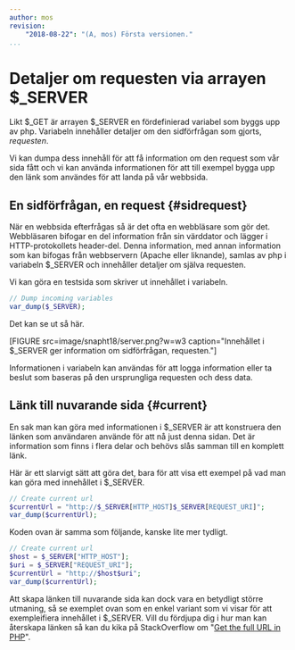 ```yaml
---
author: mos
revision:
    "2018-08-22": "(A, mos) Första versionen."
...
```

Detaljer om requesten via arrayen $\_SERVER
=======================

Likt $\_GET är arrayen $\_SERVER en fördefinierad variabel som byggs upp av php. Variabeln innehåller detaljer om den sidförfrågan som gjorts, _requesten_.

Vi kan dumpa dess innehåll för att få information om den request som vår sida fått och vi kan använda informationen för att till exempel bygga upp den länk som användes för att landa på vår webbsida.



En sidförfrågan, en request {#sidrequest}
-----------------------

När en webbsida efterfrågas så är det ofta en webbläsare som gör det. Webbläsaren bifogar en del information från sin värddator och lägger i HTTP-protokollets header-del. Denna information, med annan information som kan bifogas från webbservern (Apache eller liknande), samlas av php i variabeln $\_SERVER och innehåller detaljer om själva requesten.

Vi kan göra en testsida som skriver ut innehållet i variabeln.

```php
// Dump incoming variables
var_dump($_SERVER);
```

Det kan se ut så här.

[FIGURE src=image/snapht18/server.png?w=w3 caption="Innehållet i $\_SERVER ger information om sidförfrågan, requesten."]

Informationen i variabeln kan användas för att logga information eller ta beslut som baseras på den ursprungliga requesten och dess data.



Länk till nuvarande sida {#current}
-----------------------

En sak man kan göra med informationen i $\_SERVER är att konstruera den länken som användaren använde för att nå just denna sidan. Det är information som finns i flera delar och behövs slås samman till en komplett länk.

Här är ett slarvigt sätt att göra det, bara för att visa ett exempel på vad man kan göra med innehållet i $\_SERVER.

```php
// Create current url
$currentUrl = "http://$_SERVER[HTTP_HOST]$_SERVER[REQUEST_URI]";
var_dump($currentUrl);
```

Koden ovan är samma som följande, kanske lite mer tydligt.

```php
// Create current url
$host = $_SERVER["HTTP_HOST"];
$uri = $_SERVER["REQUEST_URI"];
$currentUrl = "http://$host$uri";
var_dump($currentUrl);
```

Att skapa länken till nuvarande sida kan dock vara en betydligt större utmaning, så se exemplet ovan som en enkel variant som vi visar för att exempleifiera innehållet i $\_SERVER. Vill du fördjupa dig i hur man kan återskapa länken så kan du kika på StackOverflow om "[Get the full URL in PHP](https://stackoverflow.com/a/8891890/341137)".

